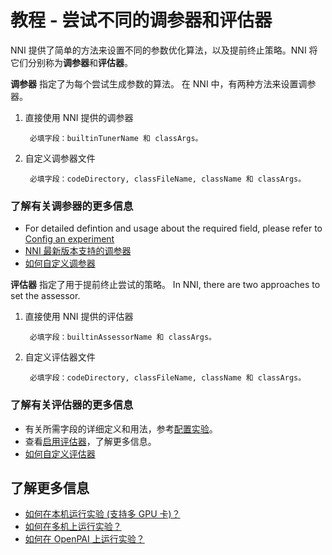# 教程 - 尝试不同的调参器和评估器

NNI 提供了简单的方法来设置不同的参数优化算法，以及提前终止策略。NNI 将它们分别称为**调参器**和**评估器**。

**调参器** 指定了为每个尝试生成参数的算法。 在 NNI 中，有两种方法来设置调参器。

1. 直接使用 NNI 提供的调参器
    
        必填字段：builtinTunerName 和 classArgs。 
        

2. 自定义调参器文件
    
        必填字段：codeDirectory, classFileName, className 和 classArgs。
        

### **了解有关调参器的更多信息**

* For detailed defintion and usage about the required field, please refer to [Config an experiment](ExperimentConfig.md)
* [NNI 最新版本支持的调参器](HowToChooseTuner.md)
* [如何自定义调参器](howto_2_CustomizedTuner.md)

**评估器** 指定了用于提前终止尝试的策略。 In NNI, there are two approaches to set the assessor.

1. 直接使用 NNI 提供的评估器
    
        必填字段：builtinAssessorName 和 classArgs。 
        

2. 自定义评估器文件
    
        必填字段：codeDirectory, classFileName, className 和 classArgs。
        

### **了解有关评估器的更多信息**

* 有关所需字段的详细定义和用法，参考[配置实验](ExperimentConfig.md)。
* 查看[启用评估器](EnableAssessor.md)，了解更多信息。
* [如何自定义评估器](../examples/assessors/README.md)

## **了解更多信息**

* [如何在本机运行实验 (支持多 GPU 卡)？](tutorial_1_CR_exp_local_api.md)
* [如何在多机上运行实验？](tutorial_2_RemoteMachineMode.md)
* [如何在 OpenPAI 上运行实验？](PAIMode.md)